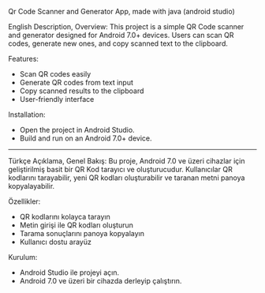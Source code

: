 Qr Code Scanner and Generator App, made with java (android studio)


English Description,
Overview:
This project is a simple QR Code scanner and generator designed for Android 7.0+ devices. Users can scan QR codes, generate new ones, and copy scanned text to the clipboard.

Features:
* Scan QR codes easily
* Generate QR codes from text input
* Copy scanned results to the clipboard
* User-friendly interface

Installation:
* Open the project in Android Studio.
* Build and run on an Android 7.0+ device.

---

Türkçe Açıklama,
Genel Bakış:
Bu proje, Android 7.0 ve üzeri cihazlar için geliştirilmiş basit bir QR Kod tarayıcı ve oluşturucudur. Kullanıcılar QR kodlarını tarayabilir, yeni QR kodları oluşturabilir ve taranan metni panoya kopyalayabilir.

Özellikler:
* QR kodlarını kolayca tarayın
* Metin girişi ile QR kodları oluşturun
* Tarama sonuçlarını panoya kopyalayın
* Kullanıcı dostu arayüz

Kurulum:
* Android Studio ile projeyi açın.
* Android 7.0 ve üzeri bir cihazda derleyip çalıştırın.
